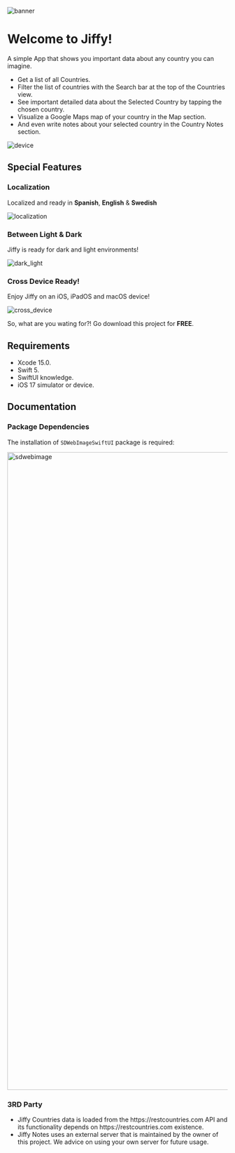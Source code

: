 ![banner](https://github.com/CharlyPico/Jiffy/assets/6773158/3c495edd-26f4-4bcf-872d-41080ca4b22a)

# Welcome to Jiffy!

A simple App that shows you important data about any country you can imagine.

<ul>
  <li>
    Get a list of all Countries.
  </li>
  <li>
    Filter the list of countries with the Search bar at the top of the Countries view.
  </li>
  <li>
    See important detailed data about the Selected Country by tapping the chosen country.
  </li>
  <li>
    Visualize a Google Maps map of your country in the Map section.
  </li>
  <li>
    And even write notes about your selected country in the Country Notes section.
  </li>
</ul>

![device](https://github.com/CharlyPico/Jiffy/assets/6773158/e663a1d1-23e7-40d5-80cf-e80d2e755734)

## Special Features

### Localization

Localized and ready in **Spanish**, **English** & **Swedish**


![localization](https://github.com/CharlyPico/Jiffy/assets/6773158/5b9b17de-bddf-4ab3-a2f8-e023f378332b)

### Between Light & Dark

Jiffy is ready for dark and light environments!

![dark_light](https://github.com/CharlyPico/Jiffy/assets/6773158/78d9972b-35b0-4425-8af6-de3f3268c23b)

### Cross Device Ready!

Enjoy Jiffy on an iOS, iPadOS and macOS device!

![cross_device](https://github.com/CharlyPico/Jiffy/assets/6773158/9ac9cf27-50c9-4ebe-8265-9dfd2f2263fd)


So, what are you wating for?! Go download this project for **FREE**.

## Requirements
<ul>
  <li>
    Xcode 15.0.
  </li>
  <li>
    Swift 5.
  </li>
  <li>
    SwiftUI knowledge.
  </li>
  <li>
    iOS 17 simulator or device.
  </li>
</ul>

## Documentation

### Package Dependencies
The installation of  `SDWebImageSwiftUI` package is required:

<img width="1456" alt="sdwebimage" src="https://github.com/CharlyPico/Jiffy/assets/6773158/6b0f422e-1971-4b47-81be-d26f584b2440">

### 3RD Party
<ul>
  <li>
    Jiffy Countries data is loaded from the https://restcountries.com API and its functionality depends on https://restcountries.com existence.
  </li>
  <li>
    Jiffy Notes uses an external server that is maintained by the owner of this project. We advice on using your own server for future usage.
  </li>
</ul>
